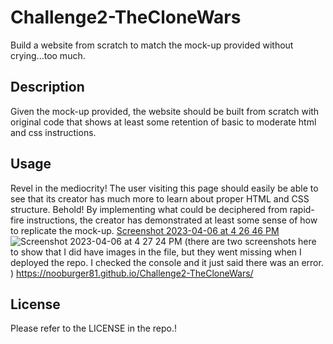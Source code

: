 # Challenge2-TheCloneWars
Build a website from scratch to match the mock-up provided without crying...too much. 
## Description

Given the mock-up provided, the website should be built from scratch with original code that shows at least some retention of basic to moderate html and css instructions.

## Usage

Revel in the mediocrity! The user visiting this page should easily be able to see that its creator has much more to learn about proper HTML and CSS structure.  Behold! By implementing what could be deciphered from rapid-fire instructions, the creator has demonstrated at least some sense of how to replicate the mock-up.
[Screenshot 2023-04-06 at 4 26 46 PM](https://user-images.githubusercontent.com/123838599/230487715-4f1aa43f-4351-4344-a76b-0b5be7076e65.png)
![Screenshot 2023-04-06 at 4 27 24 PM](https://user-images.githubusercontent.com/123838599/230487833-d94b899a-c2e4-46b2-8479-aed0b437b463.png)
(there are two screenshots here to show that I did have images in the file, but they went missing when I deployed the repo. I checked the console and it just said there was an error. ) https://nooburger81.github.io/Challenge2-TheCloneWars/

## License

Please refer to the LICENSE in the repo.!
